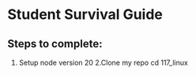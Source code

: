 # Student Survival Guide

## Steps to complete:
1. Setup node version 20
2.Clone my repo
cd 117_linux
